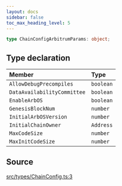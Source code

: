 ```yaml
---
layout: docs
sidebar: false
toc_max_heading_level: 5
---
```


```ts
type ChainConfigArbitrumParams: object;
```

## Type declaration

| Member | Type |
| :------ | :------ |
| `AllowDebugPrecompiles` | `boolean` |
| `DataAvailabilityCommittee` | `boolean` |
| `EnableArbOS` | `boolean` |
| `GenesisBlockNum` | `number` |
| `InitialArbOSVersion` | `number` |
| `InitialChainOwner` | `Address` |
| `MaxCodeSize` | `number` |
| `MaxInitCodeSize` | `number` |

## Source

[src/types/ChainConfig.ts:3](https://github.com/OffchainLabs/arbitrum-orbit-sdk/blob/9d5595a042e42f7d6b9af10a84816c98ea30f330/src/types/ChainConfig.ts#L3)
